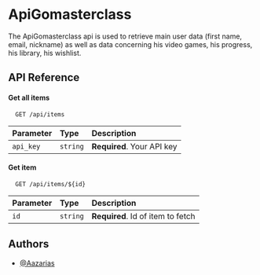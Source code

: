 
# ApiGomasterclass

The ApiGomasterclass api is used to retrieve main user data (first name, email, nickname) as well as data
concerning his video games, his progress, his library, his wishlist.


## API Reference

#### Get all items

```http
  GET /api/items
```

| Parameter | Type     | Description                |
| :-------- | :------- | :------------------------- |
| `api_key` | `string` | **Required**. Your API key |

#### Get item

```http
  GET /api/items/${id}
```

| Parameter | Type     | Description                       |
| :-------- | :------- | :-------------------------------- |
| `id`      | `string` | **Required**. Id of item to fetch |


## Authors

- [@Aazarias](https://github.com/Aazarias)

